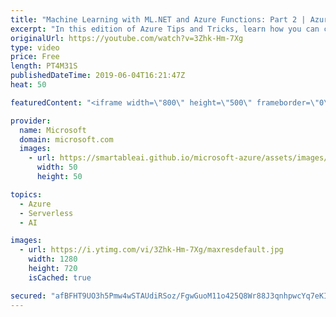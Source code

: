 ```yaml
---
title: "Machine Learning with ML.NET and Azure Functions: Part 2 | Azure Tips and Tricks"
excerpt: "In this edition of Azure Tips and Tricks, learn how you can create a serverless application with the ML.NET library and Azure Functions.   For more tips and tricks, visit: http://azuredev.tips  Get started with 12 months of free services and $200 USD in credit.  Create your free account today with Microsoft"
originalUrl: https://youtube.com/watch?v=3Zhk-Hm-7Xg
type: video
price: Free
length: PT4M31S
publishedDateTime: 2019-06-04T16:21:47Z
heat: 50

featuredContent: "<iframe width=\"800\" height=\"500\" frameborder=\"0\" src=\"https://www.youtube.com/embed/3Zhk-Hm-7Xg\" allow=\"accelerometer; autoplay; encrypted-media; gyroscope; picture-in-picture\" allowfullscreen></iframe>"

provider:
  name: Microsoft
  domain: microsoft.com
  images:
    - url: https://smartableai.github.io/microsoft-azure/assets/images/organizations/microsoft.com-50x50.jpg
      width: 50
      height: 50

topics:
  - Azure
  - Serverless
  - AI

images:
  - url: https://i.ytimg.com/vi/3Zhk-Hm-7Xg/maxresdefault.jpg
    width: 1280
    height: 720
    isCached: true

secured: "afBFHT9UO3h5Pmw4wSTAUdiRSoz/FgwGuoM11o425Q8Wr88J3qnhpwcYq7eKIE/9ZrKwRJg5PaIu3lT4UlLgq8bhMz6oFz3+CcrUcU5P327mCtbojYsWLPcAZNjRxZoE6LjKvtkMKlioFpXghu4DWoBN4e6eA68DTqKiNLuCPU+P4MLLHhfLTZSHCIn1LPyc9F8sg5K8r6pCxrMOmZWWtV3gpJlxOOJiuVMKDVXo2TXWeqoYuTJMBXob1Wm+23/m2he8G9SZBgU3ocMZTVVe2WVJEDP4GoW+3lXlJW5bbVqk9N1oMZxtxFVtpxm93iP37nyfj+C3NH0wPcy01Q8ZOWanqIYu6zI6PI6Y1pqpR3sY8oXtPFkr+v4y+2CeeQzErJ9dl95v4IqH0Gt0WOULfG0h1nbrfVQTJ0d60RetE8I=;O7W+tPZNYAgNB5aLBy5omQ=="
---
```



